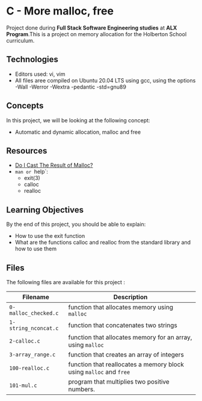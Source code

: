 # C - More malloc, free

Project done during **Full Stack Software Engineering studies** at **ALX Program**.This is a project on memory allocation for the Holberton School curriculum.

## Technologies

* Editors used: vi, vim
* All  files aree compiled on Ubuntu 20.04 LTS using gcc, using the options -Wall -Werror -Wextra -pedantic -std=gnu89

## Concepts

In this project, we will be looking at the following concept:

* Automatic and dynamic allocation, malloc and free


## Resources

* <a href= "https://stackoverflow.com/questions/605845/do-i-cast-the-result-of-malloc"> Do I Cast The Result of Malloc?</a>
* `man or `help`:
	* exit(3)
	* calloc
	* realloc

## Learning Objectives

By the end of this project, you should be able to explain:

* How to use the exit function
* What are the functions calloc and realloc from the standard library and how to use them

## Files
The following files are available for this project :

| Filename | Description |
| -------- | ----------- |
| `0-malloc_checked.c`     |function that allocates memory using `malloc` |
| `1-string_nconcat.c`	   |function that concatenates two strings |
| `2-calloc.c`             |function that allocates memory for an array, using `malloc` |
| `3-array_range.c`        |  function that creates an array of integers |
| `100-realloc.c`          |function that reallocates a memory block using `malloc` and `free` |
| `101-mul.c`              |program that multiplies two positive numbers. |




